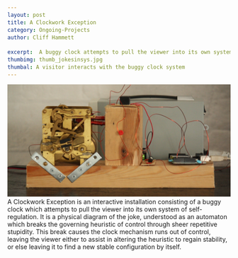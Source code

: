 ```yaml
---
layout: post
title: A Clockwork Exception
category: Ongoing-Projects
author: Cliff Hammett

excerpt:  A buggy clock attempts to pull the viewer into its own system of self-regulation.
thumbimg: thumb_jokesinsys.jpg
thumbal: A visitor interacts with the buggy clock system
---
```


![A clock movement](/resources/img/project_clockworkexc1.jpg)
A Clockwork Exception is an interactive installation consisting of a buggy clock which attempts to pull the viewer into its own system of self-regulation. It is a physical diagram of the joke, understood as an automaton which breaks the governing heuristic of control through sheer repetitive stupidity. This break causes the clock mechanism runs out of control, leaving the viewer either to assist in altering the heuristic to regain stability, or else leaving it to find a new stable configuration by itself.
